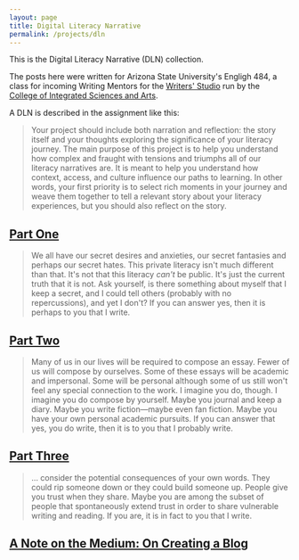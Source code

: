```yaml
---
layout: page
title: Digital Literacy Narrative
permalink: /projects/dln
---
```


This is the Digital Literacy Narrative (DLN) collection. 

The posts here were written for Arizona State University's Engligh 484, a class for incoming Writing Mentors for the [Writers' Studio](https://cisa.asu.edu/content/writers-studio) run by the [College of Integrated Sciences and Arts](https://cisa.asu.edu/).

A DLN is described in the assignment like this:
> Your project should include both narration and reflection: the story itself and your thoughts exploring the significance of your literacy journey. The main purpose of this project is to help you understand how complex and fraught with tensions and triumphs all of our literacy narratives are. It is meant to help you understand how context, access, and culture influence our paths to learning. In other words, your first priority is to select rich moments in your journey and weave them together to tell a relevant story about your literacy experiences, but you should also reflect on the story.

## [Part One](dln-1)
> We all have our secret desires and anxieties, our secret fantasies and perhaps our secret hates. This private literacy isn't much different than that. It's not that this literacy *can't* be public. It's just the current truth that it is not. Ask yourself, is there something about myself that I keep a secret, and I could tell others (probably with no repercussions), and yet I don't? If you can answer yes, then it is perhaps to you that I write.

## [Part Two](dln-2)
> Many of us in our lives will be required to compose an essay. Fewer of us will compose by ourselves. Some of these essays will be academic and impersonal. Some will be personal although some of us still won't feel any special connection to the work. I imagine you do, though. I imagine you do compose by yourself. Maybe you journal and keep a diary. Maybe you write fiction—maybe even fan fiction. Maybe you have your own personal academic pursuits. If you can answer that yes, you do write, then it is to you that I probably write.

## [Part Three](dln-3)
> … consider the potential consequences of your own words. They could rip someone down or they could build someone up. People give you trust when they share. Maybe you are among the subset of people that spontaneously extend trust in order to share vulnerable writing and reading. If you are, it is in fact to you that I write. 

## [A Note on the Medium: On Creating a Blog](dln-4)
